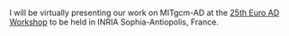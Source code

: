 I will be virtually presenting our work on MITgcm-AD at the <a href="https://www.autodiff.org/?module=Workshops&submenu=EuroAD%2F25%2Fmain">25th Euro AD Workshop</a> to be held in INRIA Sophia-Antiopolis, France.
